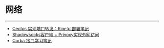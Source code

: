 # 网络

------

- [Centos 实现端口转发：Rinetd 部署笔记](Rinetd部署笔记.html)
- [Shadowsocks客户端 + Privoxy实现外网访问](Shadowsocks实现外网访问.html)
- [Corba 接口学习笔记](Corba接口学习笔记.html)

